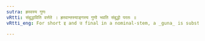 ```yaml
---
sutra: ह्रस्वस्य गुणः
vRtti: संबुद्धाविति वर्त्तते । ह्रस्वान्तस्याङ्गस्य गुणो भवति संबुद्धो परतः ॥
vRtti_eng: For short इ and उ final in a nominal-stem, a _guna_ is substituted in the Vocative Singular.

---
```

